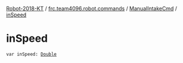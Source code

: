 [Robot-2018-KT](../../index.md) / [frc.team4096.robot.commands](../index.md) / [ManualIntakeCmd](index.md) / [inSpeed](./in-speed.md)

# inSpeed

`var inSpeed: `[`Double`](https://kotlinlang.org/api/latest/jvm/stdlib/kotlin/-double/index.html)